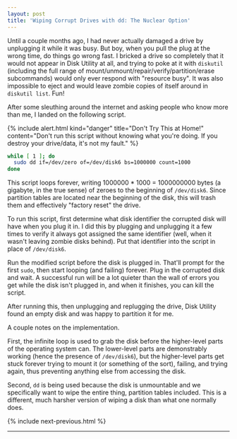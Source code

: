 ```yaml
---
layout: post
title: 'Wiping Corrupt Drives with dd: The Nuclear Option'
---
```


Until a couple months ago, I had never actually damaged a drive by unplugging it while it was busy. But boy, when you pull the plug at the wrong time, do things go wrong fast. I bricked a drive so completely that it would not appear in Disk Utility at all, and trying to poke at it with `diskutil` (including the full range of mount/unmount/repair/verify/partition/erase subcommands) would only ever respond with "resource busy". It was also impossible to eject and would leave zombie copies of itself around in `diskutil list`. Fun!

After some sleuthing around the internet and asking people who know more than me, I landed on the following script.

{% include alert.html
kind="danger"
title="Don't Try This at Home!"
content="Don't run this script without knowing what you're doing. If you destroy your drive/data, it's not my fault."
%}

```sh
while [ 1 ]; do
  sudo dd if=/dev/zero of=/dev/disk6 bs=1000000 count=1000
done
```

This script loops forever, writing 1000000 * 1000 = 1000000000 bytes (a gigabyte, in the true sense) of zeroes to the beginning of `/dev/disk6`. Since partition tables are located near the beginning of the disk, this will trash them and effectively "factory reset" the drive.

To run this script, first determine what disk identifier the corrupted disk will have when you plug it in. I did this by plugging and unplugging it a few times to verify it always got assigned the same identifier (well, when it wasn't leaving zombie disks behind). Put that identifier into the script in place of `/dev/disk6`.

Run the modified script before the disk is plugged in. That'll prompt for the first `sudo`, then start looping (and failing) forever. Plug in the corrupted disk and wait. A successful run will be a lot quieter than the wall of errors you get while the disk isn't plugged in, and when it finishes, you can kill the script.

After running this, then unplugging and replugging the drive, Disk Utility found an empty disk and was happy to partition it for me.

A couple notes on the implementation.

First, the infinite loop is used to grab the disk before the higher-level parts of the operating system can. The lower-level parts are demonstrably working (hence the presence of `/dev/disk6`), but the higher-level parts get stuck forever trying to mount it (or something of the sort), failing, and trying again, thus preventing anything else from accessing the disk.

Second, `dd` is being used because the disk is unmountable and we specifically want to wipe the entire thing, partition tables included. This is a different, much harsher version of wiping a disk than what one normally does.

{% include next-previous.html %}

-------------------------------------------------------------------------------
